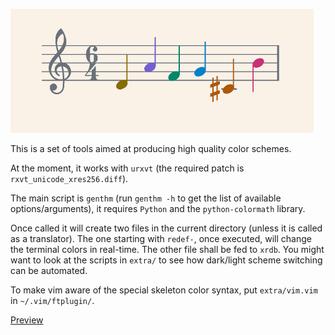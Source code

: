 ![logo](https://github.com/baskerville/thmkit/raw/master/logo/thmkit_logo.png)

This is a set of tools aimed at producing high quality color schemes.

At the moment, it works with `urxvt` (the required patch is `rxvt_unicode_xres256.diff`).

The main script is `genthm` (run `genthm -h` to get the list of available options/arguments), it requires `Python` and the `python-colormath` library.

Once called it will create two files in the current directory (unless it is called as a translator). The one starting with `redef-`, once executed, will change the terminal colors in real-time. The other file shall be fed to `xrdb`. You might want to look at the scripts in `extra/` to see how dark/light scheme switching can be automated.

To make vim aware of the special skeleton color syntax, put `extra/vim.vim` in `~/.vim/ftplugin/`.

[Preview](http://ompldr.org/vZGQ2cQ)
